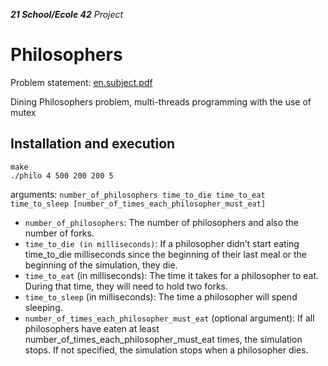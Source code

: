 _**21 School/Ecole 42** Project_

# Philosophers

Problem statement: [en.subject.pdf](https://cdn.intra.42.fr/pdf/pdf/60980/en.subject.pdf)

Dining Philosophers problem, multi-threads programming with the use of mutex 

## Installation and execution
```
make
./philo 4 500 200 200 5
```
arguments: ```number_of_philosophers time_to_die time_to_eat time_to_sleep [number_of_times_each_philosopher_must_eat]```
*   ```number_of_philosophers```: The number of philosophers and also the number
of forks.
* ```time_to_die (in milliseconds)```: If a philosopher didn’t start eating time_to_die
milliseconds since the beginning of their last meal or the beginning of the simulation, they die.
* ```time_to_eat``` (in milliseconds): The time it takes for a philosopher to eat.
During that time, they will need to hold two forks.
* ```time_to_sleep``` (in milliseconds): The time a philosopher will spend sleeping.
* ```number_of_times_each_philosopher_must_eat``` (optional argument): If all
philosophers have eaten at least number_of_times_each_philosopher_must_eat
times, the simulation stops. If not specified, the simulation stops when a
philosopher dies.

